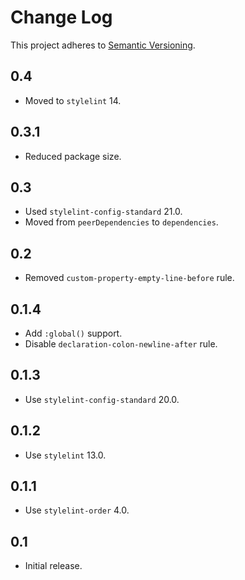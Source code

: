 # Change Log
This project adheres to [Semantic Versioning](http://semver.org/).

## 0.4
* Moved to `stylelint` 14.

## 0.3.1
* Reduced package size.

## 0.3
* Used `stylelint-config-standard` 21.0.
* Moved from `peerDependencies` to `dependencies`.

## 0.2
* Removed `custom-property-empty-line-before` rule.

## 0.1.4
* Add `:global()` support.
* Disable `declaration-colon-newline-after` rule.

## 0.1.3
* Use `stylelint-config-standard` 20.0.

## 0.1.2
* Use `stylelint` 13.0.

## 0.1.1
* Use `stylelint-order` 4.0.

## 0.1
* Initial release.
